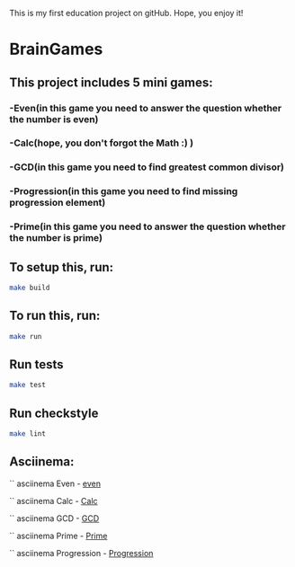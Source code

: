 This is my first education project on gitHub. Hope, you enjoy it!

#			 BrainGames
	
## 	This project includes 5 mini games: 
###		 -Even(in this game you need to answer the question whether the number is even)
###		 -Calc(hope, you don't forgot the Math :) )
###		 -GСD(in this game you need to find greatest common divisor)
###		 -Progression(in this game you need to find missing progression element)
###		 -Prime(in this game you need to answer the question whether the number is prime)
## To setup this, run:

```bash
make build
```

## To run this, run: 

```bash
make run
```

## Run tests

```bash
make test
```

## Run checkstyle

```bash
make lint
```
## Asciinema:


``      asciinema Even - [even](https://asciinema.org/connect/333c0920-8c65-4799-b79e-0ac8782264a9)
       
``      asciinema Calc - [Calc](https://asciinema.org/a/wgoQnO1HNTPLQ6hr3rA4jBVSm)       
       
``      asciinema GCD - [GCD](https://asciinema.org/a/gF52FlwruD4LpFNHHwJcsrLs8)
       
``      asciinema Prime - [Prime](https://asciinema.org/a/qeJBDy2i1vMmpazkzFXSdgFTq)
       
``      asciinema Progression - [Progression](https://asciinema.org/a/RwUIXsR9mdoDYiBSEnpdMCJPX)
